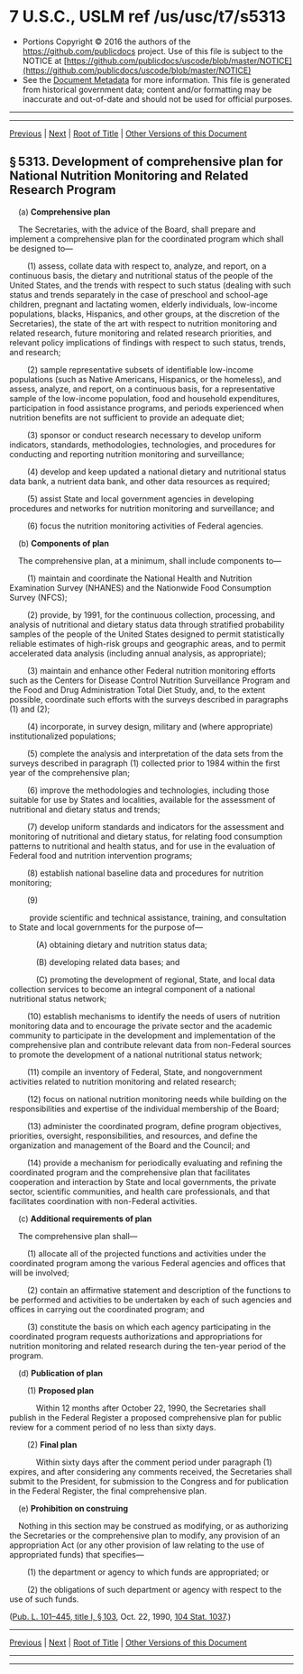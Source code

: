 ---
---

# 7 U.S.C., USLM ref /us/usc/t7/s5313

* Portions Copyright © 2016 the authors of the https://github.com/publicdocs project.
  Use of this file is subject to the NOTICE at [https://github.com/publicdocs/uscode/blob/master/NOTICE](https://github.com/publicdocs/uscode/blob/master/NOTICE)
* See the [Document Metadata](././../../../../..//README.md) for more information.
  This file is generated from historical government data; content and/or formatting may be inaccurate and out-of-date and should not be used for official purposes.

----------
----------

[Previous](./../../../../..//us/usc/t7/ch84/schI/m__us_usc_t7_s5312.md) | [Next](./../../../../..//us/usc/t7/ch84/schI/m__us_usc_t7_s5314.md) | [Root of Title](./../../../../../) | [Other Versions of this Document](https://publicdocs.github.io/go/links?ns=uslm&ref=%2Fus%2Fusc%2Ft7%2Fs5313)

## § 5313. Development of comprehensive plan for National Nutrition Monitoring and Related Research Program

    (a) __Comprehensive plan__ 

    The Secretaries, with the advice of the Board, shall prepare and implement a comprehensive plan for the coordinated program which shall be designed to—

        (1) assess, collate data with respect to, analyze, and report, on a continuous basis, the dietary and nutritional status of the people of the United States, and the trends with respect to such status (dealing with such status and trends separately in the case of preschool and school-age children, pregnant and lactating women, elderly individuals, low-income populations, blacks, Hispanics, and other groups, at the discretion of the Secretaries), the state of the art with respect to nutrition monitoring and related research, future monitoring and related research priorities, and relevant policy implications of findings with respect to such status, trends, and research;

        (2) sample representative subsets of identifiable low-income populations (such as Native Americans, Hispanics, or the homeless), and assess, analyze, and report, on a continuous basis, for a representative sample of the low-income population, food and household expenditures, participation in food assistance programs, and periods experienced when nutrition benefits are not sufficient to provide an adequate diet;

        (3) sponsor or conduct research necessary to develop uniform indicators, standards, methodologies, technologies, and procedures for conducting and reporting nutrition monitoring and surveillance;

        (4) develop and keep updated a national dietary and nutritional status data bank, a nutrient data bank, and other data resources as required;

        (5) assist State and local government agencies in developing procedures and networks for nutrition monitoring and surveillance; and

        (6) focus the nutrition monitoring activities of Federal agencies.

    (b) __Components of plan__ 

    The comprehensive plan, at a minimum, shall include components to—

        (1) maintain and coordinate the National Health and Nutrition Examination Survey (NHANES) and the Nationwide Food Consumption Survey (NFCS);

        (2) provide, by 1991, for the continuous collection, processing, and analysis of nutritional and dietary status data through stratified probability samples of the people of the United States designed to permit statistically reliable estimates of high-risk groups and geographic areas, and to permit accelerated data analysis (including annual analysis, as appropriate);

        (3) maintain and enhance other Federal nutrition monitoring efforts such as the Centers for Disease Control Nutrition Surveillance Program and the Food and Drug Administration Total Diet Study, and, to the extent possible, coordinate such efforts with the surveys described in paragraphs (1) and (2);

        (4) incorporate, in survey design, military and (where appropriate) institutionalized populations;

        (5) complete the analysis and interpretation of the data sets from the surveys described in paragraph (1) collected prior to 1984 within the first year of the comprehensive plan;

        (6) improve the methodologies and technologies, including those suitable for use by States and localities, available for the assessment of nutritional and dietary status and trends;

        (7) develop uniform standards and indicators for the assessment and monitoring of nutritional and dietary status, for relating food consumption patterns to nutritional and health status, and for use in the evaluation of Federal food and nutrition intervention programs;

        (8) establish national baseline data and procedures for nutrition monitoring;

        (9)

         provide scientific and technical assistance, training, and consultation to State and local governments for the purpose of—

            (A) obtaining dietary and nutrition status data;

            (B) developing related data bases; and

            (C) promoting the development of regional, State, and local data collection services to become an integral component of a national nutritional status network;

        (10) establish mechanisms to identify the needs of users of nutrition monitoring data and to encourage the private sector and the academic community to participate in the development and implementation of the comprehensive plan and contribute relevant data from non-Federal sources to promote the development of a national nutritional status network;

        (11) compile an inventory of Federal, State, and nongovernment activities related to nutrition monitoring and related research;

        (12) focus on national nutrition monitoring needs while building on the responsibilities and expertise of the individual membership of the Board;

        (13) administer the coordinated program, define program objectives, priorities, oversight, responsibilities, and resources, and define the organization and management of the Board and the Council; and

        (14) provide a mechanism for periodically evaluating and refining the coordinated program and the comprehensive plan that facilitates cooperation and interaction by State and local governments, the private sector, scientific communities, and health care professionals, and that facilitates coordination with non-Federal activities.

    (c) __Additional requirements of plan__ 

    The comprehensive plan shall—

        (1) allocate all of the projected functions and activities under the coordinated program among the various Federal agencies and offices that will be involved;

        (2) contain an affirmative statement and description of the functions to be performed and activities to be undertaken by each of such agencies and offices in carrying out the coordinated program; and

        (3) constitute the basis on which each agency participating in the coordinated program requests authorizations and appropriations for nutrition monitoring and related research during the ten-year period of the program.

    (d) __Publication of plan__ 

        (1) __Proposed plan__ 

            Within 12 months after October 22, 1990, the Secretaries shall publish in the Federal Register a proposed comprehensive plan for public review for a comment period of no less than sixty days.

        (2) __Final plan__ 

            Within sixty days after the comment period under paragraph (1) expires, and after considering any comments received, the Secretaries shall submit to the President, for submission to the Congress and for publication in the Federal Register, the final comprehensive plan.

    (e) __Prohibition on construing__ 

    Nothing in this section may be construed as modifying, or as authorizing the Secretaries or the comprehensive plan to modify, any provision of an appropriation Act (or any other provision of law relating to the use of appropriated funds) that specifies—

        (1) the department or agency to which funds are appropriated; or

        (2) the obligations of such department or agency with respect to the use of such funds.

([Pub. L. 101–445, title I, § 103][/us/pl/101/445/s103], Oct. 22, 1990, [104 Stat. 1037][/us/stat/104/1037].)

----------

[Previous](./../../../../..//us/usc/t7/ch84/schI/m__us_usc_t7_s5312.md) | [Next](./../../../../..//us/usc/t7/ch84/schI/m__us_usc_t7_s5314.md) | [Root of Title](./../../../../../) | [Other Versions of this Document](https://publicdocs.github.io/go/links?ns=uslm&ref=%2Fus%2Fusc%2Ft7%2Fs5313)

----------
----------

[/us/pl/101/445/s103]: https://publicdocs.github.io/go/links?ns=uslm&ref=%2Fus%2Fpl%2F101%2F445%2Fs103
[/us/stat/104/1037]: https://publicdocs.github.io/go/links?ns=uslm&ref=%2Fus%2Fstat%2F104%2F1037


